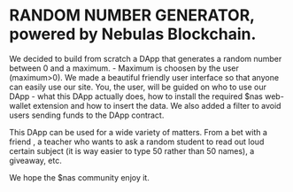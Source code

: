 # RANDOM NUMBER GENERATOR, powered by Nebulas Blockchain. 

We decided to build from scratch a DApp that generates a random number between 0 and a maximum. - Maximum is choosen by the user (maximum>0). We made a beautiful friendly user interface so that anyone can easily use our site. You, the user, will be guided on who to use our DApp - what this DApp actually does,  how to install the required $nas web-wallet extension and how to insert the data. We also added a filter to avoid users sending funds to the  DApp contract.

This DApp can be used for a wide variety of matters. From a bet with a friend , a teacher who wants to ask a random student to read out loud certain subject (it is way easier to type 50 rather than 50 names), a giveaway, etc.

We hope the $nas community enjoy it.


